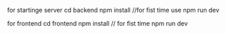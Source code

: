 for startinge server
cd backend
npm install //for fist time use
npm run dev

for frontend
cd frontend
npm install // for fist time
npm run dev
